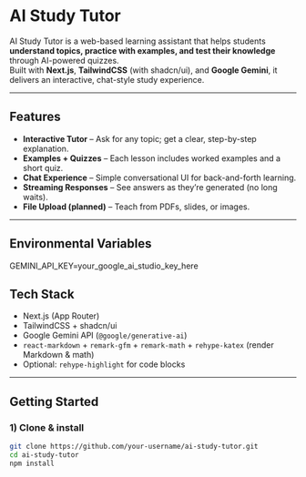 # AI Study Tutor

AI Study Tutor is a web-based learning assistant that helps students **understand topics, practice with examples, and test their knowledge** through AI-powered quizzes.  
Built with **Next.js**, **TailwindCSS** (with shadcn/ui), and **Google Gemini**, it delivers an interactive, chat-style study experience.

---

## Features

- **Interactive Tutor** – Ask for any topic; get a clear, step-by-step explanation.
- **Examples + Quizzes** – Each lesson includes worked examples and a short quiz.
- **Chat Experience** – Simple conversational UI for back-and-forth learning.
- **Streaming Responses** – See answers as they’re generated (no long waits).
- **File Upload (planned)** – Teach from PDFs, slides, or images.

---
## Environmental Variables
GEMINI_API_KEY=your_google_ai_studio_key_here


## Tech Stack

- Next.js (App Router)
- TailwindCSS + shadcn/ui
- Google Gemini API (`@google/generative-ai`)
- `react-markdown` + `remark-gfm` + `remark-math` + `rehype-katex` (render Markdown & math)
- Optional: `rehype-highlight` for code blocks

---

## Getting Started

### 1) Clone & install

```bash
git clone https://github.com/your-username/ai-study-tutor.git
cd ai-study-tutor
npm install
